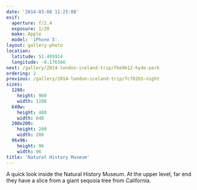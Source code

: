 ```yaml
---
date: '2014-03-08 11:25:08'
exif:
  aperture: f/2.4
  exposure: 1/20
  make: Apple
  model: 'iPhone 5'
layout: gallery-photo
location:
  latitude: 51.495914
  longitude: -0.176366
next: /gallery/2014-london-iceland-trip/fbe9b12-hyde-park
ordering: 2
previous: /gallery/2014-london-iceland-trip/7cf02b5-night
sizes:
  1280:
    height: 960
    width: 1280
  640w:
    height: 480
    width: 640
  200x200:
    height: 200
    width: 200
  96x96:
    height: 96
    width: 96
title: 'Natural History Museum'
---
```


A quick look inside the Natural History Museum. At the upper level, far end they have a slice from a giant sequoia tree from California.
